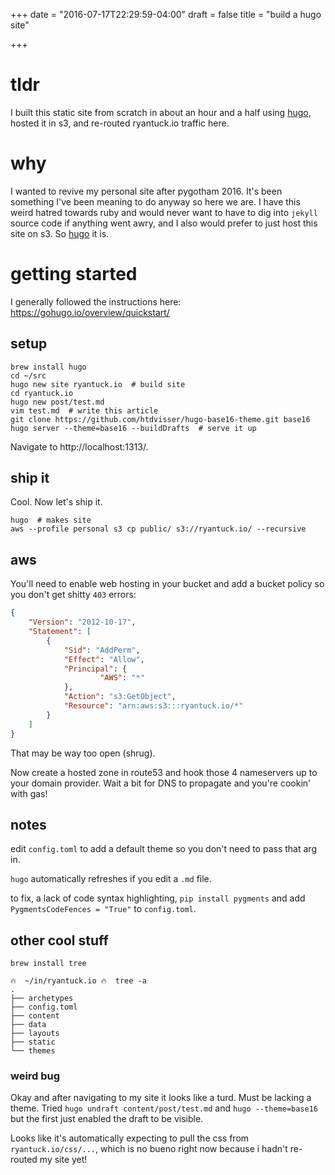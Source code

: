 +++
date = "2016-07-17T22:29:59-04:00"
draft = false
title = "build a hugo site"

+++

# tldr

I built this static site from scratch in about an hour and a half using [hugo](http://gohugo.it), hosted it in s3, and re-routed ryantuck.io traffic here.

# why

I wanted to revive my personal site after pygotham 2016. It's been something I've been meaning to do anyway so here we are. I have this weird hatred towards ruby and would never want to have to dig into `jekyll` source code if anything went awry, and I also would prefer to just host this site on s3. So [hugo](http://gohugo.it) it is.

# getting started

I generally followed the instructions here: https://gohugo.io/overview/quickstart/

## setup

```
brew install hugo
cd ~/src
hugo new site ryantuck.io  # build site
cd ryantuck.io
hugo new post/test.md
vim test.md  # write this article
git clone https://github.com/htdvisser/hugo-base16-theme.git base16
hugo server --theme=base16 --buildDrafts  # serve it up
```

Navigate to http://localhost:1313/.

## ship it

Cool. Now let's ship it.

```
hugo  # makes site
aws --profile personal s3 cp public/ s3://ryantuck.io/ --recursive
```

## aws

You'll need to enable web hosting in your bucket and add a bucket policy so you don't get shitty `403` errors:

```json
{
    "Version": "2012-10-17",
    "Statement": [
        {
            "Sid": "AddPerm",
            "Effect": "Allow",
            "Principal": {
                    "AWS": "*"
            },
            "Action": "s3:GetObject",
            "Resource": "arn:aws:s3:::ryantuck.io/*"
        }
    ]
}
```

That may be way too open (shrug).

Now create a hosted zone in route53 and hook those 4 nameservers up to your domain provider. Wait a bit for DNS to propagate and you're cookin' with gas!



## notes

edit `config.toml` to add a default theme so you don't need to pass that arg in.

`hugo` automatically refreshes if you edit a `.md` file.

to fix, a lack of code syntax highlighting, `pip install pygments` and add `PygmentsCodeFences = "True"` to `config.toml`.


## other cool stuff


`brew install tree`

```
🔥  ~/in/ryantuck.io 🔥  tree -a
.
├── archetypes
├── config.toml
├── content
├── data
├── layouts
├── static
└── themes
```



### weird bug

Okay and after navigating to my site it looks like a turd. Must be lacking a theme. Tried `hugo undraft content/post/test.md` and `hugo --theme=base16` but the first just enabled the draft to be visible.

Looks like it's automatically expecting to pull the css from `ryantuck.io/css/...`, which is no bueno right now because i hadn't re-routed my site yet!





